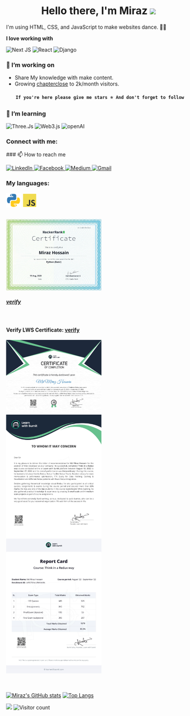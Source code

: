 <h1 align="center">
    Hello there, I'm Miraz <img src="https://github.com/blackcater/blackcater/raw/main/images/Hi.gif" height="32"/><br>
</h1>

I'm using HTML, CSS, and JavaScript to make websites dance. 🕺🏽

**I love working with**

<div display="flex">
  <img src="https://img.shields.io/badge/Next-black?style=for-the-badge&logo=next.js&logoColor=white" alt="Next JS"/>
  <img src="https://img.shields.io/badge/react-%2320232a.svg?style=for-the-badge&logo=react&logoColor=%2361DAFB" alt="React"/>
  <img src="https://camo.githubusercontent.com/08fce5ab005e9b770295d3ce978d1e26386596c2f2a19589f165e21030183dcc/68747470733a2f2f696d672e736869656c64732e696f2f7374617469632f76313f7374796c653d666f722d7468652d6261646765266d6573736167653d446a616e676f26636f6c6f723d303932453230266c6f676f3d446a616e676f266c6f676f436f6c6f723d464646464646266c6162656c3d" alt="Django"/>
</div>

### 🔭 I’m working on

-   Share My knowledge with make content.
-   Growing [chapterclose](https://chapterclose.com) to 2k/month visitors.

<h4 align="center">
  
     If you're here please give me stars ⭐ And don't forget to follow
    
</h4>

### 🌱 I’m learning

<div display="flex">
  <img src="https://camo.githubusercontent.com/910e20b52408beae57b2a6cd38022f6aba900989afd80e3fb6a45f5643e7d102/68747470733a2f2f696d672e736869656c64732e696f2f7374617469632f76313f7374796c653d666f722d7468652d6261646765266d6573736167653d54687265652e6a7326636f6c6f723d303030303030266c6f676f3d54687265652e6a73266c6f676f436f6c6f723d464646464646266c6162656c3d" alt="Three.Js"/>
  <img src="https://camo.githubusercontent.com/dac019950eef8d01273165bad0311438bbb0d69f649715ac7720860399db50a4/68747470733a2f2f696d672e736869656c64732e696f2f7374617469632f76313f7374796c653d666f722d7468652d6261646765266d6573736167653d576562332e6a7326636f6c6f723d463136383232266c6f676f3d576562332e6a73266c6f676f436f6c6f723d464646464646266c6162656c3d" alt="Web3.js"/>
  <img src="https://camo.githubusercontent.com/ea872adb9aba9cf6b4e976262f6d4b83b97972d0d5a7abccfde68eb2ae55325f/68747470733a2f2f696d672e736869656c64732e696f2f7374617469632f76313f7374796c653d666f722d7468652d6261646765266d6573736167653d4f70656e414926636f6c6f723d343132393931266c6f676f3d4f70656e4149266c6f676f436f6c6f723d464646464646266c6162656c3d" alt='openAI' />
</div>

### Connect with me:

<p align="left" dir="auto">
<!-- <a href="https://t.me/romanbugrin7" rel="nofollow"><img align="center" src="img/Telegram.svg" alt="1" height="40" width="40" style="max-width: 100%;"></a>
<a href="https://vk.com/bugrinroman" rel="nofollow"><img align="center" src="img/vk.svg" alt="1" height="40" width="40" style="max-width: 100%;"></a>
<a href="https://www.instagram.com/roman.bugrin/" rel="nofollow"><img align="center" src="img/inst.svg" alt="1" height="40" width="40" style="max-width: 100%;"></a> -->
### 📫 How to reach me

<div display="flex">
  <a href="https://www.linkedin.com/in/clevermiraz/" target="_blank">
    <img src="https://img.shields.io/badge/linkedin-%230077B5.svg?style=for-the-badge&logo=linkedin&logoColor=white" alt="LinkedIn"/>
  </a>
  <a href="https://facebook.com/mirazhs.xy" target="_blank">
    <img src="https://camo.githubusercontent.com/ae469df0ca892760cf6edd0c12b154d6d18dd56c019ad0fc12d881c17d3db3d3/68747470733a2f2f696d672e736869656c64732e696f2f7374617469632f76313f7374796c653d666f722d7468652d6261646765266d6573736167653d46616365626f6f6b26636f6c6f723d313837374632266c6f676f3d46616365626f6f6b266c6f676f436f6c6f723d464646464646266c6162656c3d" alt="Facebook"/>
  </a>
  <a href="https://medium.com/@mirazhs" target="_blank">
    <img src="https://img.shields.io/badge/Medium-12100E?style=for-the-badge&logo=medium&logoColor=white" alt="Medium"/>
  </a>
  <a href="mailto:mirazhs@protonmail.com" target="_blank">
    <img src="https://img.shields.io/badge/Gmail-D14836?style=for-the-badge&logo=gmail&logoColor=white" alt="Gmail"/>
  </a>
</div>

### My languages:

<p align="left" dir="auto">
    <img align="center" src="img/python.svg" alt="1" height="40" width="40" style="max-width: 100%;">
    <img align="center" src="img/js.svg" alt="1" height="40" width="40" style="max-width: 100%;">
</p>

<br>

<div class='cert'>
<a href='https://www.hackerrank.com/certificates/d4becfbc5b24' target="_blank">
    <img src="img/python_certificate.png" alt="1" style="width: 260px;">
</a>
</div>

##### [verify](https://www.hackerrank.com/certificates/d4becfbc5b24)

<br>

#### Verify LWS Certificate: [verify](https://learnwithsumit.com/certificates/verify/LWSCTXN-U8WKAI0N)

<div class='cert'>
<a href='https://learnwithsumit.com/certificates/verify/LWSCTXN-U8WKAI0N' target="_blank">
    <img src="img/LWS-Certificate-Redux.jpg" alt="1" style="width: 260px;">
</a>

<a href='https://learnwithsumit.com/certificates/verify/LWSCTXN-U8WKAI0N' target="_blank">
    <img src="img/LWS-Recommendation-Letter-Redux.jpg" alt="1" style="width: 260px;">
</a>

<a href='https://learnwithsumit.com/certificates/verify/LWSCTXN-U8WKAI0N' target="_blank">
    <img src="img/LWS-Report-Card.jpg" alt="1" style="width: 260px;">
</a>
</div>
<br><br>

[![Miraz's GitHub stats](https://github-readme-stats.vercel.app/api?username=clevermiraz&rank_icon=github&include_all_commits=true)](https://github.com/clevermiraz)
[![Top Langs](https://github-readme-stats.vercel.app/api/top-langs/?username=clevermiraz&hide_border=true&layout=compact)](https://github.com/clevermiraz)

<!-- Show Flower stars and Visitor Badge -->
![](https://img.shields.io/badge/dynamic/json?label=%20Stars&query=%24.stars&url=https://api.github-star-counter.workers.dev/user/clevermiraz)
![Visitor count](https://komarev.com/ghpvc/?username=clevermiraz&color=blue&style=for-the-badge)
